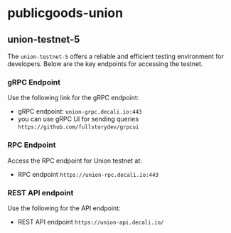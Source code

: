 # publicgoods-union

## union-testnet-5 

The `union-testnet-5` offers a reliable and efficient testing environment for developers. Below are the key endpoints for accessing the testnet.

### gRPC Endpoint

Use the following link for the gRPC endpoint:

- gRPC endpoint: `union-grpc.decali.io:443`
- you can use gRPC UI for sending queries `https://github.com/fullstorydev/grpcui`

### RPC Endpoint

Access the RPC endpoint for Union testnet at:

- RPC endpoint `https://union-rpc.decali.io:443`

### REST API endpoint

Use the following for the API endpoint:

- REST API endpoint `https://union-api.decali.io/`
